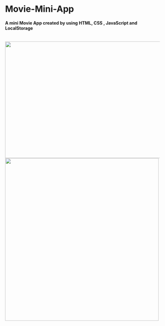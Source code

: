 # Movie-Mini-App

<h4>A mini Movie App created by using HTML, CSS , JavaScript and LocalStorage </h4></br>

<img align ="center" width ="900px" height="380px" src = "https://user-images.githubusercontent.com/96073111/158794433-bdbc9d51-06f9-44b7-bb05-9932598677de.png">
<img align ="center"  width ="500px" height="530px" src = "https://user-images.githubusercontent.com/96073111/158794937-c96ef125-ae3a-405f-898d-edf4dac7026a.png">
